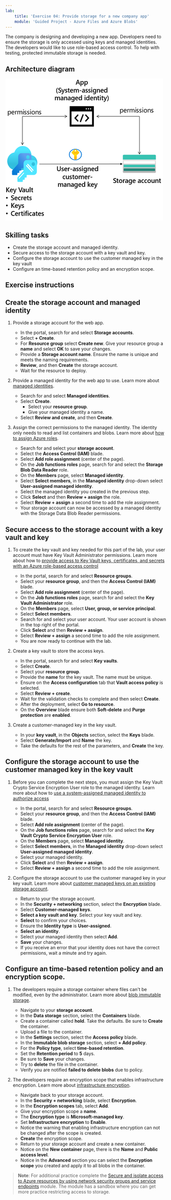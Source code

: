 ```yaml
---
lab:
    title: 'Exercise 04: Provide storage for a new company app'
    module: 'Guided Project - Azure Files and Azure Blobs'
---
```

The company is designing and developing a new app. Developers need to ensure the storage is only accessed using keys and managed identities. The developers would like to use role-based access control. To help with testing, protected immutable storage is needed. 

## Architecture diagram

![Diagram with a storage account, managed identities, and a key vault.](../Media/task-5.png)

## Skilling tasks

- Create the storage account and managed identity.
- Secure access to the storage account with a key vault and key.
- Configure the storage account to use the customer managed key in the key vault
- Configure an time-based retention policy and an encryption scope.

## Exercise instructions

## Create the storage account and managed identity

1. Provide a storage account for the web app. 
    - In the portal, search for and select **Storage accounts**. 
    - Select **+ Create**.
    - For **Resource group** select **Create new**. Give your resource group a **name** and select **OK** to save your changes.
    - Provide a **Storage account name**. Ensure the name is unique and meets the naming requirements. 
    - **Review**, and then **Create** the storage account.
    - Wait for the resource to deploy.

1. Provide a managed identity for the web app to use.  Learn more about [managed identities](https://learn.microsoft.com/azure/active-directory/managed-identities-azure-resources/overview).

    - Search for and select **Managed identities**.
    - Select **Create**.
        - Select your **resource group**. 
        - Give your managed identity a name.
    - Select **Review and create**, and then **Create**. 

1. Assign the correct permissions to the managed identity. The identity only needs to read and list containers and blobs. Learn more about [how to assign Azure roles](https://learn.microsoft.com/azure/role-based-access-control/role-assignments-portal).
    
    - Search for and select your **storage account**.
    - Select the **Access Control (IAM)** blade.
    - Select **Add role assignment** (center of the page).
    - On the **Job functions roles** page, search for and select the **Storage Blob Data Reader** role. 
    - On the **Members** page, select **Managed identity**.
    - Select **Select members**, in the **Managed identity** drop-down select **User-assigned managed identity**.
    - Select the managed identity you created in the previous step. 
    - Click **Select** and then **Review + assign** the role. 
    - Select **Review + assign** a second time to add the role assignment.
    - Your storage account can now be accessed by a managed identity with the Storage Data Blob Reader permissions. 

## Secure access to the storage account with a key vault and key

1. To create the key vault and key needed for this part of the lab, your user account must have Key Vault Administrator permissions. Learn more about how to [provide access to Key Vault keys, certificates, and secrets with an Azure role-based access control](https://learn.microsoft.com/azure/key-vault/general/rbac-guide?tabs=azure-cli)
    - In the portal, search for and select **Resource groups**. 
    - Select your **resource group**, and then the **Access Control (IAM)** blade.
    - Select **Add role assignment** (center of the page).
    - On the **Job functions roles** page, search for and select the **Key Vault Administrator** role.
    - On the **Members** page, select **User, group, or service principal**.
    - Select **Select members**.
    - Search for and select your user account. Your user account is shown in the top right of the portal.
    - Click **Select** and then **Review + assign**.
    - Select **Review + assign** a second time to add the role assignment.
    - You are now ready to continue with the lab.

1. Create a key vault to store the access keys. 

    - In the portal, search for and select **Key vaults**.
    - Select **Create**.
    - Select your **resource group**.
    - Provide the **name** for the key vault. The name must be unique.
    - Ensure on the **Access configuration** tab that **Vault access policy** is selected. 
    - Select **Review + create**.
    - Wait for the validation checks to complete and then select **Create**.
    - After the deployment, select **Go to resource**.
    - On the **Overview** blade ensure both **Soft-delete** and **Purge protection** are **enabled**. 

1. Create a customer-managed key in the key vault. 

    - In your **key vault**, in the **Objects** section, select the **Keys** blade.
    - Select **Generate/Import** and **Name** the key.
    - Take the defaults for the rest of the parameters, and **Create** the key.

## Configure the storage account to use the customer managed key in the key vault

1. Before you can complete the next steps, you must assign the Key Vault Crypto Service Encryption User role to the managed identity. Learn more about how to [use a system-assigned managed identity to authorize access](https://learn.microsoft.com/azure/storage/common/customer-managed-keys-configure-existing-account?tabs=azure-portal#use-a-system-assigned-managed-identity-to-authorize-access)
    - In the portal, search for and select **Resource groups**. 
    - Select your **resource group**, and then the **Access Control (IAM)** blade.
    - Select **Add role assignment** (center of the page).
    - On the **Job functions roles** page, search for and select the **Key Vault Crypto Service Encryption User** role.
    - On the **Members** page, select **Managed identity**.
    - Select **Select members**, in the **Managed identity** drop-down select **User-assigned managed identity**.
    - Select your managed identity.  
    - Click **Select** and then **Review + assign**.
    - Select **Review + assign** a second time to add the role assignment.
    
1. Configure the storage account to use the customer managed key in your key vault. Learn more about [customer managed keys on an existing storage account](https://learn.microsoft.com/azure/storage/common/customer-managed-keys-configure-existing-account?WT.mc_id=Portal-Microsoft_Azure_Storage&tabs=azure-portal).
    - Return to your the storage account.
    - In the **Security + networking** section, select the **Encryption** blade.
    - Select **Customer-managed keys**.
    - **Select a key vault and key**. Select your key vault and key.
    - **Select** to confirm your choices. 
    - Ensure the **Identity type** is **User-assigned**.
    - **Select an identity**.
    - Select your managed identity then select **Add**. 
    - **Save** your changes.
    - If you receive an error that your identity does not have the correct permissions, wait a minute and try again. 

## Configure an time-based retention policy and an encryption scope.

1. The developers require a storage container where files can't be modified, even by the administrator. Learn more about [blob immutable storage](https://learn.microsoft.com/azure/storage/blobs/immutable-storage-overview).

    - Navigate to your **storage account**.
    - In the **Data storage** section, select the **Containers** blade. 
    - Create a container called **hold**. Take the defaults. Be sure to **Create** the container. 
    - Upload a file to the container. 
    - In the **Settings** section, select the **Access policy** blade. 
    - In the **Immutable blob storage** section, select **+ Add policy**. 
    - For the **Policy type**, select **time-based retention**. 
    - Set the **Retention period** to **5** days. 
    - Be sure to **Save** your changes. 
    - Try to **delete** the file in the container. 
    - Verify you are notified **failed to delete blobs** due to policy.  

1. The developers require an encryption scope that enables infrastructure encryption. Learn more about [infrastructure encryption](https://learn.microsoft.com/azure/storage/common/infrastructure-encryption-enable?tabs=portal).

    - Navigate back to your storage account. 
    - In the **Security + networking** blade, select **Encryption**.
    - In the **Encryption scopes** tab, select **Add**.
    - Give your encryption scope a **name**. 
    - The **Encryption type** is **Microsoft-managed key**.
    - Set **Infrastructure encryption** to **Enable**.
    - Notice the warning that enabling infrastructure encryption can not be changed after the scope is created.
    - **Create** the encryption scope.
    - Return to your storage account and create a new container.
    - Notice on the **New container** page, there is the **Name** and **Public access level**.
    - Notice in the **Advanced** section you can select the **Encryption scope** you created and apply it to all blobs in the container. 


>**Note**: For additional practice complete the [Secure and isolate access to Azure resources by using network security groups and service endpoints](https://learn.microsoft.com/training/modules/secure-and-isolate-with-nsg-and-service-endpoints/) module. The module has a sandbox where you can get more practice restricting access to storage.
